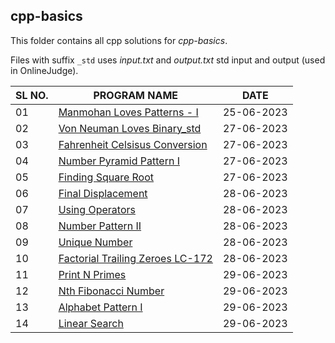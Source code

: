 ## cpp-basics

This folder contains all cpp solutions for _cpp-basics_.

Files with suffix `_std` uses _input.txt_ and _output.txt_ std input and output (used in OnlineJudge).

| SL NO. | PROGRAM NAME                                                                  | DATE       |
| ------ | ----------------------------------------------------------------------------- | ---------- |
| 01     | [Manmohan Loves Patterns - I](<01_Manmohan Loves Patterns - I.cpp>)           | 25-06-2023 |
| 02     | [Von Neuman Loves Binary_std](<02_Von Neuman Loves Binary_std.cpp>)           | 27-06-2023 |
| 03     | [Fahrenheit Celsisus Conversion](<03_Fahrenheit Celsisus Conversion.cpp>)     | 27-06-2023 |
| 04     | [Number Pyramid Pattern I](<04_Number Pyramid Pattern I.cpp>)                 | 27-06-2023 |
| 05     | [Finding Square Root](<05_Finding Square Root.cpp>)                           | 27-06-2023 |
| 06     | [Final Displacement](<06_Final Displacement.cpp>)                             | 28-06-2023 |
| 07     | [Using Operators](<07_Using Operators.cpp>)                                   | 28-06-2023 |
| 08     | [Number Pattern II](<08_Number Pattern II.cpp>)                               | 28-06-2023 |
| 09     | [Unique Number](<09_Unique Number.cpp>)                                       | 28-06-2023 |
| 10     | [Factorial Trailing Zeroes LC-172](<10_Factorial Trailing Zeroes LC-172.cpp>) | 28-06-2023 |
| 11     | [Print N Primes](<11_Print N Primes.cpp>)                                     | 29-06-2023 |
| 12     | [Nth Fibonacci Number](<12_Nth Fibonacci Number.cpp>)                         | 29-06-2023 |
| 13     | [Alphabet Pattern I](<13_Alphabet Pattern I.cpp>)                             | 29-06-2023 |
| 14     | [Linear Search](<14_Linear Search.cpp>)                                       | 29-06-2023 |
